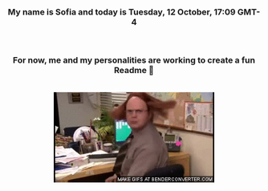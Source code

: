 


<div align="center">
<h3 >My name is Sofia and today is Tuesday, 12 October, 17:09 GMT-4</h3><br>
<h3 >For now, me and my personalities are working to create a fun Readme 👋
</h3><br>
<img src='img/dwight.gif' alt='working...'/>
</div>
